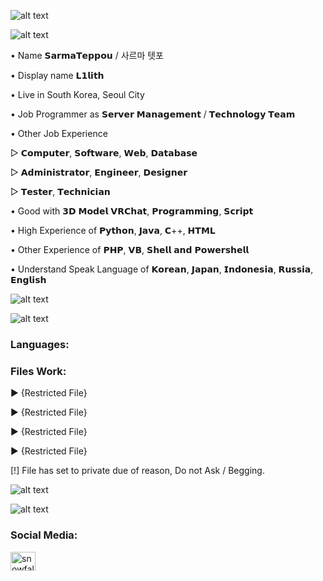 ![alt text](https://media.discordapp.net/attachments/1057918934298394678/1247555214894956625/20240604_205115.png?ex=666073d5&is=665f2255&hm=002de33f30d80ed8b6af6a6f2172937ca04533e83e8c88be041652f3a8cf3a5d&)



![alt text](https://media.discordapp.net/attachments/1057918934298394678/1247558787624079370/20240604_213304.jpg?ex=66607729&is=665f25a9&hm=f02e3790e3800e6514f6dd4f771b443e131e23ce65958449b3433f37e8fd0d52&)

• Name 𝗦𝗮𝗿𝗺𝗮𝗧𝗲𝗽𝗽𝗼𝘂 / 사르마 텟포

• Display name 𝗟𝟭𝗹𝗶𝘁𝗵

• Live in South Korea, Seoul City

• Job Programmer as 𝗦𝗲𝗿𝘃𝗲𝗿 𝗠𝗮𝗻𝗮𝗴𝗲𝗺𝗲𝗻𝘁 / 𝗧𝗲𝗰𝗵𝗻𝗼𝗹𝗼𝗴𝘆 𝗧𝗲𝗮𝗺

• Other Job Experience 

 ▷ 𝗖𝗼𝗺𝗽𝘂𝘁𝗲𝗿, 𝗦𝗼𝗳𝘁𝘄𝗮𝗿𝗲, 𝗪𝗲𝗯, 𝗗𝗮𝘁𝗮𝗯𝗮𝘀𝗲
     
 ▷ 𝗔𝗱𝗺𝗶𝗻𝗶𝘀𝘁𝗿𝗮𝘁𝗼𝗿, 𝗘𝗻𝗴𝗶𝗻𝗲𝗲𝗿, 𝗗𝗲𝘀𝗶𝗴𝗻𝗲𝗿
   
 ▷ 𝗧𝗲𝘀𝘁𝗲𝗿, 𝗧𝗲𝗰𝗵𝗻𝗶𝗰𝗶𝗮𝗻


• Good with 𝟯𝗗 𝗠𝗼𝗱𝗲𝗹 𝗩𝗥𝗖𝗵𝗮𝘁, 𝗣𝗿𝗼𝗴𝗿𝗮𝗺𝗺𝗶𝗻𝗴, 𝗦𝗰𝗿𝗶𝗽𝘁

• High Experience of 𝗣𝘆𝘁𝗵𝗼𝗻, 𝗝𝗮𝘃𝗮, 𝗖++, 𝗛𝗧𝗠𝗟

• Other Experience of 𝗣𝗛𝗣, 𝗩𝗕, 𝗦𝗵𝗲𝗹𝗹 𝗮𝗻𝗱 𝗣𝗼𝘄𝗲𝗿𝘀𝗵𝗲𝗹𝗹

• Understand Speak Language of 𝗞𝗼𝗿𝗲𝗮𝗻, 𝗝𝗮𝗽𝗮𝗻, 𝗜𝗻𝗱𝗼𝗻𝗲𝘀𝗶𝗮, 𝗥𝘂𝘀𝘀𝗶𝗮, 𝗘𝗻𝗴𝗹𝗶𝘀𝗵

![alt text](https://camo.githubusercontent.com/62781e1bbb03ca8b5a636114b9f1174b138adb9cf3fe55fd81fa325357577f3b/68747470733a2f2f6769746875622d726561646d652d73746174732e76657263656c2e6170702f6170692f746f702d6c616e67732f3f757365726e616d653d656c6c696f74746f7068656c6c6961266c61796f75743d70696526686964655f626f726465723d74727565266c616e67735f636f756e743d35267468656d653d7472616e73706172656e74267469746c655f636f6c6f723d35333942463526746578745f636f6c6f723d41444241433726746578745f626f6c643d74727565)

![alt text](https://cdn.discordapp.com/attachments/1057918934298394678/1247572998161039370/20240604_222925.jpg?ex=66608465&is=665f32e5&hm=556c9ed1b708f03e2bcee1e24b9ce1e8953de86be2d86d0adf29ba015bd81d86&)

<h3 align="left">Languages:</h3>
<p align="left">

<h3 align="left">Files Work:</h3>
<p align="left">

▶ {Restricted File}

▶ {Restricted File}

▶ {Restricted File}

▶ {Restricted File}

[!] File has set to private due of reason, Do not Ask / Begging.

![alt text](https://cdn.discordapp.com/attachments/1057918934298394678/1247574479933014220/rainbow-line.gif?ex=666085c6&is=665f3446&hm=e3b8a7aae23ecd848c7afc6e85cbc185e08e6fcfeffca5036e9941bb2591074c&)

![alt text](https://camo.githubusercontent.com/f7a7f1d0364323f8822dd41464563ac09cb88bb27e4ed94d4fb85aa0c0cec5d8/68747470733a2f2f6769746875622d70726f66696c652d74726f7068792e76657263656c2e6170702f3f757365726e616d653d656c6c696f74746f7068656c6c6961266e6f2d62673d74727565266e6f2d6672616d653d747275652672616e6b3d2d3f267468656d653d6461726b687562)

<h3 align="left">Social Media:</h3>
<p align="left">
<a href="https://twitter.com/snowfallenflake" target="blank"><img align="center" src="https://raw.githubusercontent.com/rahuldkjain/github-profile-readme-generator/master/src/images/icons/Social/twitter.svg" alt="snowfallenflake" height="30" width="40" /></a>
</p>
